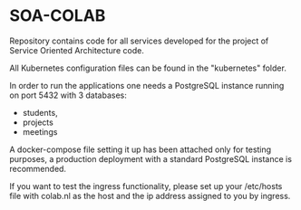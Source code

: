 # SOA-COLAB
Repository contains code for all services developed for the project of Service Oriented Architecture code.

All Kubernetes configuration files can be found in the "kubernetes" folder.

In order to run the applications one needs a PostgreSQL instance running on port 5432 with 3 databases: 
- students, 
- projects
- meetings

A docker-compose file setting it up has been attached only for testing purposes, 
a production deployment with a standard PostgreSQL instance is recommended.

If you want to test the ingress functionality, please set up your /etc/hosts file with colab.nl as the host 
and the ip address assigned to you by ingress.

